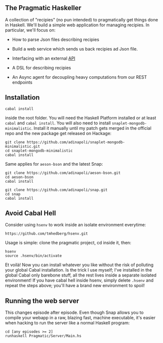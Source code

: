 
## The Pragmatic Haskeller

A collection of "recipies" (no pun intended) to pragmatically
get things done in Haskell. We'll build a simple web application for managing
recipies. In particular, we'll focus on:

* How to parse Json files describing recipies

* Build a web service which sends us back recipies ad Json file.

* Interfacing with an external [API](http://www.recipepuppy.com/)

* A DSL for describing recipies

* An Async agent for decoupling heavy computations from our REST endpoints

## Installation

``` shell
cabal install
```

inside the root folder. You will need the Haskell Platform installed or
at least ```cabal``` and ```cabal install```. You will also need to install
```snaplet-mongodb-minimalistic```. Install it manually until my patch gets
merged in the official repo and the new package get released on Hackage:

```
git clone https://github.com/adinapoli/snaplet-mongodb-minimalistic.git
cd snaplet-mongodb-minimalistic
cabal install
```

Same applies for ```aeson-bson``` and the latest Snap:

```
git clone https://github.com/adinapoli/aeson-bson.git
cd aeson-bson
cabal install
```

```
git clone https://github.com/adinapoli/snap.git
cd snap
cabal install
```

## Avoid Cabal Hell
Consider using ```hsenv``` to work inside an isolate environment everytime:

```
https://github.com/tmhedberg/hsenv.git
```

Usage is simple: clone the pragmatic project, cd inside it, then:

```
hsenv
source .hsenv/bin/activate
```

Et voilà! Now you can install whatever you like without the risk of polluting
your global Cabal installation. Is the trick I use myself; I've installed in
the global Cabal only barebone stuff, all the rest lives inside a separate
isolated environment! If you have cabal hell inside hsenv, simply delete
```.hsenv``` and repeat the steps above; you'll have a brand new environment
to spoil!

## Running the web server

This changes episode after episode. Even though Snap allows you to compile
your webapp in a raw, blazing fast, machine executable, it's easier when
hacking to run the server like a normal Haskell program:

```
cd [any episodes >= 2]
runhaskell Pragmatic/Server/Main.hs
```

